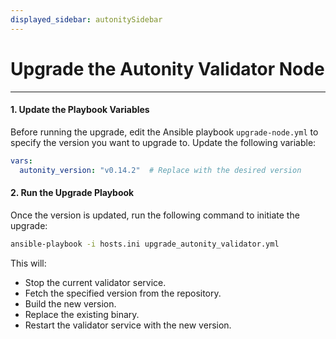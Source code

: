 ```yaml
---
displayed_sidebar: autonitySidebar
---
```

# Upgrade the Autonity Validator Node

***

#### **1. Update the Playbook Variables**

Before running the upgrade, edit the Ansible playbook `upgrade-node.yml` to specify the version you want to upgrade to. Update the following variable:

```yaml
vars:
  autonity_version: "v0.14.2"  # Replace with the desired version
```

#### **2. Run the Upgrade Playbook**

Once the version is updated, run the following command to initiate the upgrade:

```bash
ansible-playbook -i hosts.ini upgrade_autonity_validator.yml
```

This will:

* Stop the current validator service.
* Fetch the specified version from the repository.
* Build the new version.
* Replace the existing binary.
* Restart the validator service with the new version.